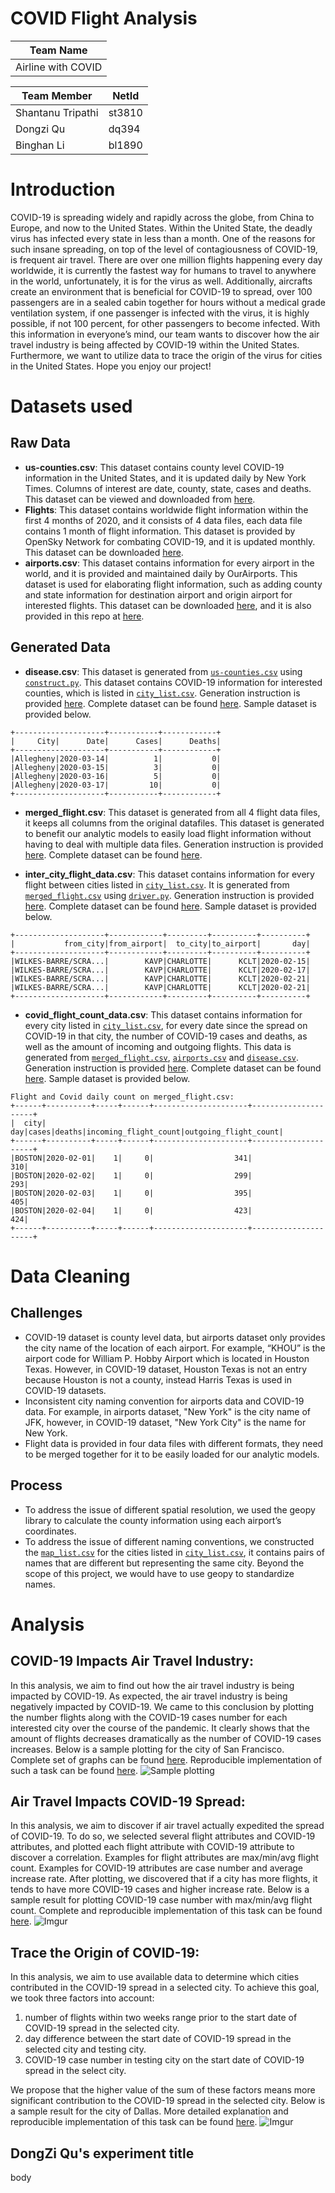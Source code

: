 # COVID Flight Analysis

|     Team Name    |
|------------------|
|Airline with COVID|

| Team Member      | NetId|
|------------------|------|
| Shantanu Tripathi|st3810|
|         Dongzi Qu| dq394|
|        Binghan Li|bl1890|

# Introduction
COVID-19 is spreading widely and rapidly across the globe, from China to Europe, and now to the United States. Within the United State, the deadly virus has infected every state in less than a month. One of the reasons for such insane spreading, on top of the level of contagiousness of COVID-19, is frequent air travel. There are over one million flights happening every day worldwide, it is currently the fastest way for humans to travel to anywhere in the world, unfortunately, it is for the virus as well. Additionally, aircrafts create an environment that is beneficial for COVID-19 to spread, over 100 passengers are in a sealed cabin together for hours without a medical grade ventilation system, if one passenger is infected with the virus, it is highly possible, if not 100 percent, for other passengers to become infected. With this information in everyone’s mind, our team wants to discover how the air travel industry is being affected by COVID-19 within the United States. Furthermore, we want to utilize data to trace the origin of the virus for cities in the United States. Hope you enjoy our project!

# Datasets used

## Raw Data
* **us-counties.csv**: This dataset contains county level COVID-19 information in the United States, and it is updated daily by New York Times. Columns of interest are date, county, state, cases and deaths. This dataset can be viewed and downloaded from [here](https://raw.githubusercontent.com/nytimes/covid-19-data/master/us-counties.csv).
* **Flights**: This dataset contains worldwide flight information within the first 4 months of 2020, and it consists of 4 data files, each data file contains 1 month of flight information. This dataset is provided by OpenSky Network for combating COVID-19, and it is updated monthly. This dataset can be downloaded [here](https://opensky-network.org/datasets/covid-19/).
* **airports.csv**: This dataset contains information for every airport in the world, and it is provided and maintained daily by OurAirports. This dataset is used for elaborating flight information, such as adding county and state information for destination airport and origin airport for interested flights. This dataset can be downloaded [here](https://ourairports.com/data/airports.csv), and it is also provided in this repo at [here](https://github.com/shantanutrip/covid_flight_analysis/blob/master/Datasets/airports.csv).

## Generated Data

* **disease.csv**: This dataset is generated from [```us-counties.csv```](https://raw.githubusercontent.com/nytimes/covid-19-data/master/us-counties.csv) using [```construct.py```](https://github.com/shantanutrip/covid_flight_analysis/blob/master/Code/construct.py). This dataset contains COVID-19 information for interested counties, which is listed in [```city_list.csv```](https://github.com/shantanutrip/covid_flight_analysis/blob/master/Datasets/city_list.csv). Generation instruction is provided [here](https://github.com/shantanutrip/covid_flight_analysis/tree/master/Datasets#diseasecsv). Complete dataset can be found [here](https://github.com/shantanutrip/covid_flight_analysis/blob/master/Datasets/disease.csv). Sample dataset is provided below.
```
+--------------------+-----------+------------+    
|     City|      Date|      Cases|      Deaths|
+--------------------+-----------+------------+
|Allegheny|2020-03-14|          1|           0|
|Allegheny|2020-03-15|          3|           0|
|Allegheny|2020-03-16|          5|           0|
|Allegheny|2020-03-17|         10|           0|
+--------------------+-----------+------------+
```

* **merged_flight.csv**: This dataset is generated from all 4 flight data files, it keeps all columns from the original datafiles. This dataset is generated to benefit our analytic models to easily load flight information without having to deal with multiple data files. Generation instruction is provided [here](https://github.com/shantanutrip/covid_flight_analysis/tree/master/Datasets#merged_flightcsv). Complete dataset can be found [here](https://drive.google.com/file/d/1NU0pVbESGXNOVja2vs4yxGaWe9khz728/view?usp=sharing).

* **inter_city_flight_data.csv**: This dataset contains information for every flight between cities listed in [```city_list.csv```](https://github.com/shantanutrip/covid_flight_analysis/blob/master/Datasets/city_list.csv). It is generated from [```merged_flight.csv```](https://drive.google.com/file/d/1NU0pVbESGXNOVja2vs4yxGaWe9khz728/view?usp=sharing) using [```driver.py```](https://github.com/shantanutrip/covid_flight_analysis/blob/master/Code/driver.py). Generation instruction is provided [here](https://github.com/shantanutrip/covid_flight_analysis/tree/master/Code#driverpy-to-generate-the-desired-datasets). Complete dataset can be found [here](https://github.com/shantanutrip/covid_flight_analysis/blob/master/Resultant_Data/inter_city_flight_data.csv). Sample dataset is provided below.
```
+--------------------+------------+---------+----------+----------+             
|           from_city|from_airport|  to_city|to_airport|       day|
+--------------------+------------+---------+----------+----------+
|WILKES-BARRE/SCRA...|        KAVP|CHARLOTTE|      KCLT|2020-02-15|
|WILKES-BARRE/SCRA...|        KAVP|CHARLOTTE|      KCLT|2020-02-17|
|WILKES-BARRE/SCRA...|        KAVP|CHARLOTTE|      KCLT|2020-02-21|
|WILKES-BARRE/SCRA...|        KAVP|CHARLOTTE|      KCLT|2020-02-21|
+--------------------+------------+---------+----------+----------+
```

* **covid_flight_count_data.csv**: This dataset contains information for every city listed in [```city_list.csv```](https://github.com/shantanutrip/covid_flight_analysis/blob/master/Datasets/city_list.csv), for every date since the spread on COVID-19 in that city, the number of COVID-19 cases and deaths, as well as the amount of incoming and outgoing flights. This data is generated from [```merged_flight.csv```](https://drive.google.com/file/d/1NU0pVbESGXNOVja2vs4yxGaWe9khz728/view?usp=sharing), [```airports.csv```](https://github.com/shantanutrip/covid_flight_analysis/blob/master/Datasets/airports.csv) and [```disease.csv```](https://github.com/shantanutrip/covid_flight_analysis/blob/master/Datasets/disease.csv). Generation instruction is provided [here](https://github.com/shantanutrip/covid_flight_analysis/tree/master/Code#driverpy-to-generate-the-desired-datasets). Complete dataset can be found [here](https://github.com/shantanutrip/covid_flight_analysis/blob/master/Resultant_Data/covid_flight_count_data.csv). Sample dataset is provided below.
```
Flight and Covid daily count on merged_flight.csv:
+------+----------+-----+------+---------------------+---------------------+    
|  city|       day|cases|deaths|incoming_flight_count|outgoing_flight_count|
+------+----------+-----+------+---------------------+---------------------+
|BOSTON|2020-02-01|    1|     0|                  341|                  310|
|BOSTON|2020-02-02|    1|     0|                  299|                  293|
|BOSTON|2020-02-03|    1|     0|                  395|                  405|
|BOSTON|2020-02-04|    1|     0|                  423|                  424|
+------+----------+-----+------+---------------------+---------------------+
```
# Data Cleaning

## Challenges
* COVID-19 dataset is county level data, but airports dataset only provides the city name of the location of each airport. For example, “KHOU” is the airport code for William P. Hobby Airport which is located in Houston Texas. However, in COVID-19 dataset, Houston Texas is not an entry because Houston is not a county, instead Harris Texas is used in COVID-19 datasets.
* Inconsistent city naming convention for airports data and COVID-19 data. For example, in airports dataset, "New York" is the city name of JFK, however, in COVID-19 dataset, "New York City" is the name for New York.
* Flight data is provided in four data files with different formats, they need to be merged together for it to be easily loaded for our analytic models.

## Process
* To address the issue of different spatial resolution, we used the geopy library to calculate the county information using each airport’s coordinates.
* To address the issue of different naming conventions, we constructed the [```map_list.csv```](https://github.com/shantanutrip/covid_flight_analysis/blob/master/Datasets/map_list.csv) for the cities listed in [```city_list.csv```](https://github.com/shantanutrip/covid_flight_analysis/blob/master/Datasets/city_list.csv), it contains pairs of names that are different but representing the same city. Beyond the scope of this project, we would have to use geopy to standardize names.  

# Analysis

## COVID-19 Impacts Air Travel Industry:
In this analysis, we aim to find out how the air travel industry is being impacted by COVID-19. As expected, the air travel industry is being negatively impacted by COVID-19. We came to this conclusion by plotting the number flights along with the COVID-19 cases number for each interested city over the course of the pandemic. It clearly shows that the amount of flights decreases dramatically as the number of COVID-19 cases increases. Below is a sample plotting for the city of San Francisco. Complete set of graphs can be found [here](https://github.com/shantanutrip/covid_flight_analysis/tree/master/Analysis/COVID_vs_Flight_Graphs). Reproducible implementation of such a task can be found [here](https://github.com/shantanutrip/covid_flight_analysis/blob/master/Analysis/Analysis_Filght_Covid_Colab.ipynb).
![Sample plotting](https://github.com/shantanutrip/covid_flight_analysis/blob/master/Analysis/COVID_vs_Flight_Graphs/SAN%20FRANCISCO.jpg)

## Air Travel Impacts COVID-19 Spread:
In this analysis, we aim to discover if air travel actually expedited the spread of COVID-19. To do so, we selected several flight attributes and COVID-19 attributes, and plotted each flight attribute with COVID-19 attribute to discover a correlation. Examples for flight attributes are max/min/avg flight count. Examples for COVID-19 attributes are case number and average increase rate. After plotting, we discovered that if a city has more flights, it tends to have more COVID-19 cases and higher increase rate. Below is a sample result for plotting COVID-19 case number with max/min/avg flight count. Complete and reproducible implementation of this task can be found [here](https://github.com/shantanutrip/covid_flight_analysis/blob/master/Analysis/Analysis_Filght_Covid_Colab.ipynb).
![Imgur](https://i.imgur.com/xNz6mlP.png)


## Trace the Origin of COVID-19:
In this analysis, we aim to use available data to determine which cities contributed in the COVID-19 spread in a selected city. To achieve this goal, we took three factors into account: 
1. number of flights within two weeks range prior to the start date of COVID-19 spread in the selected city.
2. day difference between the start date of COVID-19 spread in the selected city and testing city.
3. COVID-19 case number in testing city on the start date of COVID-19 spread in the select city.

We propose that the higher value of the sum of these factors means more significant contribution to the COVID-19 spread in the selected city. Below is a sample result for the city of Dallas. More detailed explanation and reproducible implementation of this task can be found [here](https://github.com/shantanutrip/covid_flight_analysis/blob/master/Analysis/Flight_Impacts_COVID_Basic.ipynb).
![Imgur](https://i.imgur.com/GStwgZQ.png)

## DongZi Qu's experiment title
body
